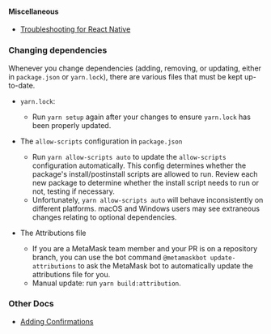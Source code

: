 #### Miscellaneous

- [Troubleshooting for React Native](https://facebook.github.io/react-native/docs/troubleshooting#content)

### Changing dependencies

Whenever you change dependencies (adding, removing, or updating, either in `package.json` or `yarn.lock`), there are various files that must be kept up-to-date.

- `yarn.lock`:
  - Run `yarn setup` again after your changes to ensure `yarn.lock` has been properly updated.
- The `allow-scripts` configuration in `package.json`

  - Run `yarn allow-scripts auto` to update the `allow-scripts` configuration automatically. This config determines whether the package's install/postinstall scripts are allowed to run. Review each new package to determine whether the install script needs to run or not, testing if necessary.
  - Unfortunately, `yarn allow-scripts auto` will behave inconsistently on different platforms. macOS and Windows users may see extraneous changes relating to optional dependencies.

- The Attributions file
  - If you are a MetaMask team member and your PR is on a repository branch, you can use the bot command `@metamaskbot update-attributions` to ask the MetaMask bot to automatically update the attributions file for you.
  - Manual update: run `yarn build:attribution`.

### Other Docs

- [Adding Confirmations](./docs/confirmations.md)
